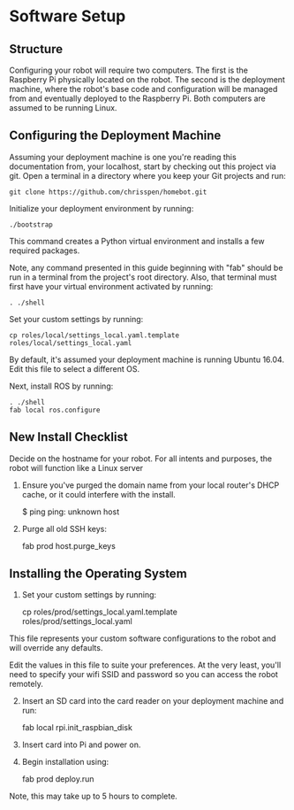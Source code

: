 Software Setup
==============

Structure
---------

Configuring your robot will require two computers. The first is the Raspberry Pi physically located on the robot. The second is the deployment machine, where the robot's base code and configuration will be managed from and eventually deployed to the Raspberry Pi. Both computers are assumed to be running Linux.

Configuring the Deployment Machine
----------------------------------

Assuming your deployment machine is one you're reading this documentation from, your localhost, start by checking out this project via git. Open a terminal in a directory where you keep your Git projects and run:

    git clone https://github.com/chrisspen/homebot.git

Initialize your deployment environment by running:

    ./bootstrap

This command creates a Python virtual environment and installs a few required packages.

Note, any command presented in this guide beginning with "fab" should be run in a terminal from the project's root directory. Also, that terminal must first have your virtual environment activated by running:

    . ./shell

Set your custom settings by running:

    cp roles/local/settings_local.yaml.template roles/local/settings_local.yaml

By default, it's assumed your deployment machine is running Ubuntu 16.04. Edit this file to select a different OS.
    
Next, install ROS by running:

    . ./shell
    fab local ros.configure

New Install Checklist
---------------------

Decide on the hostname for your robot. For all intents and purposes, the robot will function like a Linux server

1. Ensure you've purged the domain name from your local router's DHCP cache, or it could interfere with the install.

    $ ping <domain>
    ping: unknown host <domain>
    
2. Purge all old SSH keys:

     fab prod host.purge_keys

Installing the Operating System
-------------------------------

1. Set your custom settings by running:

    cp roles/prod/settings_local.yaml.template roles/prod/settings_local.yaml
    
This file represents your custom software configurations to the robot and will override any defaults.

Edit the values in this file to suite your preferences. At the very least, you'll need to specify your wifi SSID and password so you can access the robot remotely.

2. Insert an SD card into the card reader on your deployment machine and run:

    fab local rpi.init_raspbian_disk
    
3. Insert card into Pi and power on.

4. Begin installation using:

    fab prod deploy.run
    
Note, this may take up to 5 hours to complete.

